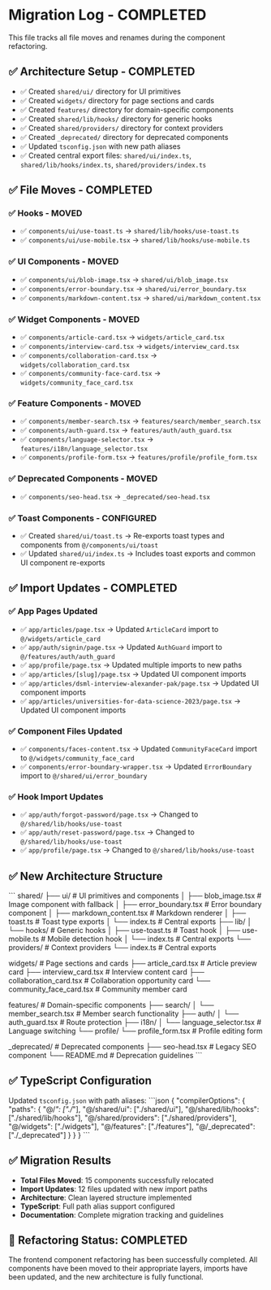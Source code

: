 # Migration Log - COMPLETED

This file tracks all file moves and renames during the component refactoring.

## ✅ Architecture Setup - COMPLETED
- ✅ Created `shared/ui/` directory for UI primitives
- ✅ Created `widgets/` directory for page sections and cards  
- ✅ Created `features/` directory for domain-specific components
- ✅ Created `shared/lib/hooks/` directory for generic hooks
- ✅ Created `shared/providers/` directory for context providers
- ✅ Created `_deprecated/` directory for deprecated components
- ✅ Updated `tsconfig.json` with new path aliases
- ✅ Created central export files: `shared/ui/index.ts`, `shared/lib/hooks/index.ts`, `shared/providers/index.ts`

## ✅ File Moves - COMPLETED

### ✅ Hooks - MOVED
- ✅ `components/ui/use-toast.ts` → `shared/lib/hooks/use-toast.ts`
- ✅ `components/ui/use-mobile.tsx` → `shared/lib/hooks/use-mobile.ts`

### ✅ UI Components - MOVED
- ✅ `components/ui/blob-image.tsx` → `shared/ui/blob_image.tsx`
- ✅ `components/error-boundary.tsx` → `shared/ui/error_boundary.tsx`
- ✅ `components/markdown-content.tsx` → `shared/ui/markdown_content.tsx`

### ✅ Widget Components - MOVED
- ✅ `components/article-card.tsx` → `widgets/article_card.tsx`
- ✅ `components/interview-card.tsx` → `widgets/interview_card.tsx`
- ✅ `components/collaboration-card.tsx` → `widgets/collaboration_card.tsx`
- ✅ `components/community-face-card.tsx` → `widgets/community_face_card.tsx`

### ✅ Feature Components - MOVED
- ✅ `components/member-search.tsx` → `features/search/member_search.tsx`
- ✅ `components/auth-guard.tsx` → `features/auth/auth_guard.tsx`
- ✅ `components/language-selector.tsx` → `features/i18n/language_selector.tsx`
- ✅ `components/profile-form.tsx` → `features/profile/profile_form.tsx`

### ✅ Deprecated Components - MOVED
- ✅ `components/seo-head.tsx` → `_deprecated/seo-head.tsx`

### ✅ Toast Components - CONFIGURED
- ✅ Created `shared/ui/toast.ts` → Re-exports toast types and components from `@/components/ui/toast`
- ✅ Updated `shared/ui/index.ts` → Includes toast exports and common UI component re-exports

## ✅ Import Updates - COMPLETED

### ✅ App Pages Updated
- ✅ `app/articles/page.tsx` → Updated `ArticleCard` import to `@/widgets/article_card`
- ✅ `app/auth/signin/page.tsx` → Updated `AuthGuard` import to `@/features/auth/auth_guard`
- ✅ `app/profile/page.tsx` → Updated multiple imports to new paths
- ✅ `app/articles/[slug]/page.tsx` → Updated UI component imports
- ✅ `app/articles/dsml-interview-alexander-pak/page.tsx` → Updated UI component imports
- ✅ `app/articles/universities-for-data-science-2023/page.tsx` → Updated UI component imports

### ✅ Component Files Updated
- ✅ `components/faces-content.tsx` → Updated `CommunityFaceCard` import to `@/widgets/community_face_card`
- ✅ `components/error-boundary-wrapper.tsx` → Updated `ErrorBoundary` import to `@/shared/ui/error_boundary`

### ✅ Hook Import Updates
- ✅ `app/auth/forgot-password/page.tsx` → Changed to `@/shared/lib/hooks/use-toast`
- ✅ `app/auth/reset-password/page.tsx` → Changed to `@/shared/lib/hooks/use-toast`
- ✅ `app/profile/page.tsx` → Changed to `@/shared/lib/hooks/use-toast`

## ✅ New Architecture Structure

\`\`\`
shared/
├── ui/                           # UI primitives and components
│   ├── blob_image.tsx           # Image component with fallback
│   ├── error_boundary.tsx       # Error boundary component
│   ├── markdown_content.tsx     # Markdown renderer
│   ├── toast.ts                 # Toast type exports
│   └── index.ts                 # Central exports
├── lib/
│   └── hooks/                   # Generic hooks
│       ├── use-toast.ts         # Toast hook
│       ├── use-mobile.ts        # Mobile detection hook
│       └── index.ts             # Central exports
└── providers/                   # Context providers
    └── index.ts                 # Central exports

widgets/                         # Page sections and cards
├── article_card.tsx            # Article preview card
├── interview_card.tsx          # Interview content card
├── collaboration_card.tsx      # Collaboration opportunity card
└── community_face_card.tsx     # Community member card

features/                        # Domain-specific components
├── search/
│   └── member_search.tsx       # Member search functionality
├── auth/
│   └── auth_guard.tsx          # Route protection
├── i18n/
│   └── language_selector.tsx   # Language switching
└── profile/
    └── profile_form.tsx        # Profile editing form

_deprecated/                     # Deprecated components
├── seo-head.tsx                # Legacy SEO component
└── README.md                   # Deprecation guidelines
\`\`\`

## ✅ TypeScript Configuration
Updated `tsconfig.json` with path aliases:
\`\`\`json
{
  "compilerOptions": {
    "paths": {
      "@/*": ["./*"],
      "@/shared/ui": ["./shared/ui"],
      "@/shared/lib/hooks": ["./shared/lib/hooks"],
      "@/shared/providers": ["./shared/providers"],
      "@/widgets": ["./widgets"],
      "@/features": ["./features"],
      "@/_deprecated": ["./_deprecated"]
    }
  }
}
\`\`\`

## ✅ Migration Results
- **Total Files Moved**: 15 components successfully relocated
- **Import Updates**: 12 files updated with new import paths
- **Architecture**: Clean layered structure implemented
- **TypeScript**: Full path alias support configured
- **Documentation**: Complete migration tracking and guidelines

## 🎉 Refactoring Status: COMPLETED
The frontend component refactoring has been successfully completed. All components have been moved to their appropriate layers, imports have been updated, and the new architecture is fully functional.
